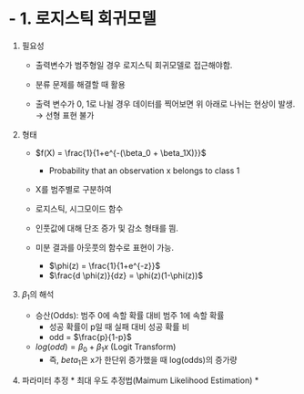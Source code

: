 # - 1. 로지스틱 회귀모델

  1) 필요성
  
     * 출력변수가 범주형일 경우 로지스틱 회귀모델로 접근해야함.
     
     * 분류 문제를 해결할 때 활용
     
     * 출력 변수가 0, 1로 나뉠 경우 데이터를 찍어보면 위 아래로 나뉘는 현상이 발생. → 선형 표현 불가
  
  2) 형태
  
     * $f(X) = \frac{1}{1+e^{-(\beta_0 + \beta_1X)}}$
       * Probability that an observation x belongs to class 1
     * X를 범주별로 구분하여 
    
     * 로지스틱, 시그모이드 함수
     
     * 인풋값에 대해 단조 증가 및 감소 형태를 띔.

     * 미분 결과를 아웃풋의 함수로 표현이 가능.
       * $\phi(z) = \frac{1}{1+e^{-z}}$
       * $\frac{d \phi(z)}{dz} = \phi(z)(1-\phi(z))$
  
  3) $\beta_1$의 해석
     * 승산(Odds): 범주 0에 속할 확률 대비 범주 1에 속할 확률
       * 성공 확률이 p일 때 실패 대비 성공 확률 비
       * odd = $\frac{p}{1-p}$
     * $log(odd) = \beta_0 + \beta_1 x$ (Logit Transform)
       * 즉, $beta_1$은 x가 한단위 증가했을 때 log(odds)의 증가량

  4) 파라미터 추정
    * 최대 우도 추정법(Maimum Likelihood Estimation)
    * 

